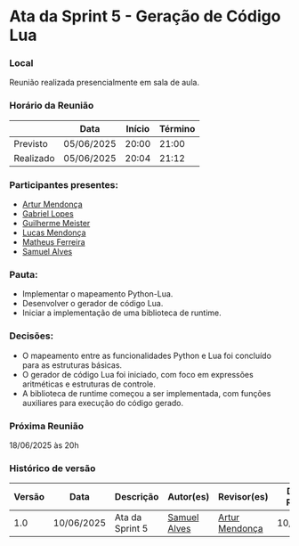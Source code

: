 # Ata da Sprint 5 - Geração de Código Lua

### Local
Reunião realizada presencialmente em sala de aula.

### Horário da Reunião

|          | Data       | Início| Término |
|----------|------------|-------|---------|
| Previsto | 05/06/2025 | 20:00 | 21:00   |
| Realizado| 05/06/2025 | 20:04 | 21:12   |

### Participantes presentes:
- [Artur Mendonça](https://github.com/ArtyMend07)
- [Gabriel Lopes](https://github.com/BrzGab)
- [Guilherme Meister](https://github.com/gmeister18)
- [Lucas Mendonça](https://github.com/lucasarruda9)
- [Matheus Ferreira](https://github.com/matferreira1)
- [Samuel Alves](https://github.com/samuelalvess)

### Pauta:
- Implementar o mapeamento Python-Lua.
- Desenvolver o gerador de código Lua.
- Iniciar a implementação de uma biblioteca de runtime.

### Decisões:
- O mapeamento entre as funcionalidades Python e Lua foi concluído para as estruturas básicas.
- O gerador de código Lua foi iniciado, com foco em expressões aritméticas e estruturas de controle.
- A biblioteca de runtime começou a ser implementada, com funções auxiliares para execução do código gerado.

### Próxima Reunião 
18/06/2025 às 20h

### Histórico de versão
Versão  | Data | Descrição | Autor(es) | Revisor(es) | Data da Revisão
-------- | ------ | -------- | ---------- | ----------- | ---------------
1.0 | 10/06/2025 | Ata da Sprint 5 | [Samuel Alves](https://github.com/samuelalvess) | [Artur Mendonça](https://github.com/ArtyMend07) | 10/06/2025
